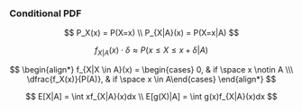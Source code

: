 ### Conditional PDF

$$
    P_X(x) = P(X=x) \\
    P_{X|A}(x) = P(X=x|A)
$$

$$
    f_{X|A}(x) \cdot \delta \approx P(x \le X \le x + \delta|A)
$$

$$
    \begin{align*}
        f_{X|X \in A}(x) = \begin{cases} 0, & if \space x \notin A \\\ \dfrac{f_X(x)}{P(A)}, & if \space x \in A\end{cases}
    \end{align*}
$$

$$
    E[X|A] = \int xf_{X|A}(x)dx \\
    E[g(X)|A] = \int g(x)f_{X|A}(x)dx
$$